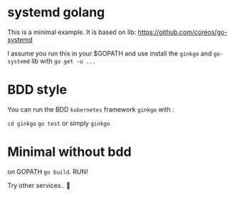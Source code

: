 # systemd golang

This is a minimal example. It is based on lib: https://github.com/coreos/go-systemd

I assume you run this in your $GOPATH and use install the `ginkgo` and `go-systemd` lib with `go get -u ...`

# BDD style

You can run the BDD `kubernetes` framework `ginkgo` with :

`cd ginkgo`
`go test` or simply `ginkgo`

# Minimal without bdd

on GOPATH `go build`. RUN!

Try other services.. :dog:
